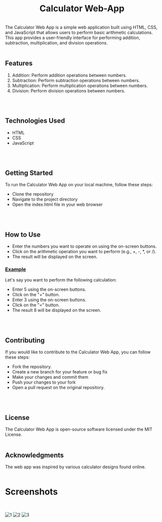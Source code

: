 <h1 align="center">Calculator Web-App</h1>
<br>
The Calculator Web App is a simple web application built using HTML, CSS, and JavaScript that allows users to perform basic arithmetic calculations. This app provides a user-friendly interface for performing addition, subtraction, multiplication, and division operations.
<br>
<br>

## Features
<ol>
	<li>Addition: Perform addition operations between numbers.</li>
	<li>Subtraction: Perform subtraction operations between numbers.</li>
	<li>Multiplication: Perform multiplication operations between numbers.</li>
	<li>Division: Perform division operations between numbers.</li>
</ol>
<br>
<br>

## Technologies Used
<ul>
	<li>HTML</li>
	<li>CSS</li>
	<li>JavaScript</li>
</ul>
<br>
<br>

## Getting Started
To run the Calculator Web App on your local machine, follow these steps:
<ul>
	<li>Clone the repository</li>
	<li>Navigate to the project directory</li>
	<li>Open the index.html file in your web browser</li>
</ul>
<br>
<br>

## How to Use
<ul>
	<li>Enter the numbers you want to operate on using the on-screen buttons.</li>
	<li>Click on the arithmetic operation you want to perform (e.g., +, -, *, or /).</li>
	<li>The result will be displayed on the screen.</li>
</ul>

<h3><u>Example</u></h3>

Let's say you want to perform the following calculation:
<ul>
	<li>Enter 5 using the on-screen buttons.</li>
	<li>Click on the "+" button.</li>
	<li>Enter 3 using the on-screen buttons.</li>
	<li>Click on the "=" button.</li>
	<li>The result 8 will be displayed on the screen.</li>
</ul>
<br>
<br>

## Contributing
If you would like to contribute to the Calculator Web App, you can follow these steps:
<ul>
	<li>Fork the repository.</li>
	<li>Create a new branch for your feature or bug fix</li>
	<li>Make your changes and commit them</li>
	<li>Push your changes to your fork</li>
	<li>Open a pull request on the original repository.</li>
</ul>
<br>
<br>

## License
The Calculator Web App is open-source software licensed under the MIT License.
<br>
<br>

## Acknowledgments
The web app was inspired by various calculator designs found online.
<br>
<br>

 # Screenshots
 <br>
 
 ![1](https://github.com/iamabir04/Oasis-Level-2-Task-1-Calculator/assets/108453813/9b65278a-16a3-43a7-a59b-4e8d2073b7ca)
 ![2](https://github.com/iamabir04/Oasis-Level-2-Task-1-Calculator/assets/108453813/628a7ebf-66de-4ad8-abc1-998a4fb8d5a9)
 ![3](https://github.com/iamabir04/Oasis-Level-2-Task-1-Calculator/assets/108453813/c270e939-c289-4923-b39d-d70839d38652)



